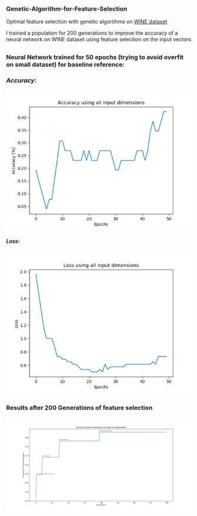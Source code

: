 ### Genetic-Algorithm-for-Feature-Selection
Optimal feature selection with genetic algorithms on [WINE dataset](https://archive.ics.uci.edu/ml/datasets/wine)

I trained a population for 200 generations to improve the accuracy of a neural network on WINE dataset using feature selection on the input vectors

##

### Neural Network trained for 50 epochs (trying to avoid overfit on small dataset) for baseline reference:

### ***Accuracy***:

![Accuracy](./pics/rfia_all_dimensions_accuracy.png)

##### ***Loss***:

![Accuracy](./pics/rfia_loss_all_dimensions.png)
##

### Results after 200 Generations of feature selection
![Photo](./pics/rfia_genetic_2.png)
